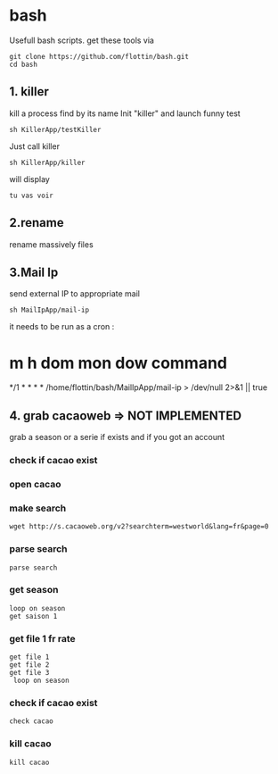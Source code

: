 # bash
Usefull bash scripts. get these tools via

	git clone https://github.com/flottin/bash.git
    cd bash
    

## 1. killer
kill a process find by its name
Init "killer" and launch funny test

```
sh KillerApp/testKiller
```
Just call killer

```
sh KillerApp/killer
```
will display

```
tu vas voir

```

## 2.rename

rename massively files

## 3.Mail Ip

send external IP to appropriate mail

```
sh MailIpApp/mail-ip
```

it needs to be run as a cron :


# m h  dom mon dow   command
*/1 * * * * /home/flottin/bash/MailIpApp/mail-ip > /dev/null 2>&1 || true




## 4. grab cacaoweb => NOT IMPLEMENTED

grab a season or a serie if exists
and if you got an account

### check if cacao exist

### open cacao

### make search
	wget http://s.cacaoweb.org/v2?searchterm=westworld&lang=fr&page=0
    
### parse search

	parse search

### get season
	loop on season
	get saison 1
    

### get file 1 fr rate

	get file 1
    get file 2
    get file 3
     loop on season

### check if cacao exist
	check cacao
    

### kill cacao
	kill cacao

